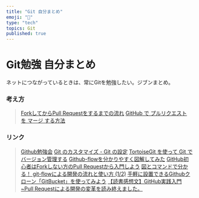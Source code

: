 ```yaml
---
title: "Git 自分まとめ"
emoji: "📝"
type: "tech"
topics: Git
published: true
---
```


# Git勉強 自分まとめ
ネットにつながっているときは、常にGitを勉強したい。ジブンまとめ。

### 考え方
> [ForkしてからPull Requestをするまでの流れ](http://kik.xii.jp/archives/179)
> [GitHub で プルリクエスト を マージ する方法](http://garafu.blogspot.jp/2013/10/github.html)

### リンク
> [Github勉強会](http://www.slideshare.net/FromAtom/github-26243260)
>[Git のカスタマイズ - Git の設定](http://git-scm.com/book/ja/Git-%E3%81%AE%E3%82%AB%E3%82%B9%E3%82%BF%E3%83%9E%E3%82%A4%E3%82%BA-Git-%E3%81%AE%E8%A8%AD%E5%AE%9A#%E6%9B%B8%E5%BC%8F%E8%A8%AD%E5%AE%9A%E3%81%A8%E7%A9%BA%E7%99%BD%E6%96%87%E5%AD%97)
>[TortoiseGit を使って Git でバージョン管理する](http://www.shirokuro331.net/cobalt/?p=840)
>[Github-flowを分かりやすく図解してみた](http://b.pyar.bz/blog/2014/01/22/github-flow/#github-flow)
>[GitHub初心者はForkしない方のPull Requestから入門しよう](http://blog.qnyp.com/2013/05/28/pull-request-for-github-beginners/)
>[図とコマンドで分かる！ git-flowによる開発の流れと使い方 (1/2)](http://www.atmarkit.co.jp/ait/articles/1401/06/news013.html)
>[手軽に設置できるGithubクローン「GitBucket」を使ってみよう](http://news.mynavi.jp/column/ide/162/)
>[【読書感想文】GitHub実践入門 ~Pull Requestによる開発の変革を読み終えました。](http://www.absolute-keitarou.net/blog/?p=1281)

